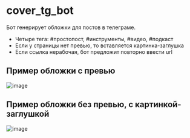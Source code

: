 # cover_tg_bot
Бот генерирует обложки для постов в телеграме.
- Четыре тега: #простопост, #инструменты, #видео, #подкаст
- Если у страницы нет превью, то вставляется картинка-заглушка
- Если ссылка нерабочая, бот предложит повторно ввести url


## Пример обложки с превью
![image](https://github.com/tttdddnet/cover_tg_bot/assets/56649199/399de1f0-806b-48bc-bbe7-89448080e455)




## Пример обложки без превью, с картинкой-заглушкой
![image](https://github.com/tttdddnet/cover_tg_bot/assets/56649199/3f8db378-1712-44a1-9900-88dafd057a89)
